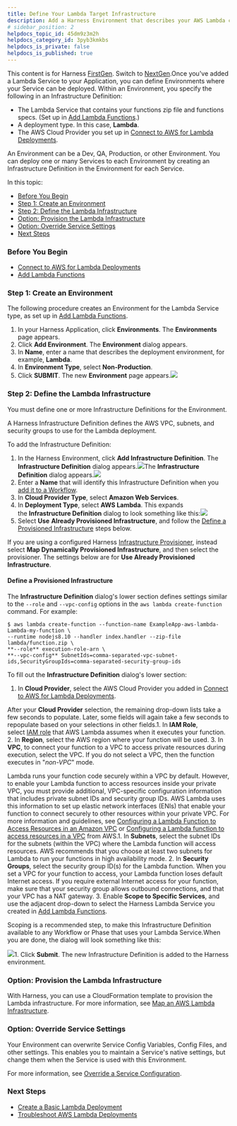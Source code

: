```yaml
---
title: Define Your Lambda Target Infrastructure
description: Add a Harness Environment that describes your AWS Lambda computing service.
# sidebar_position: 2
helpdocs_topic_id: 45dm9z3m2h
helpdocs_category_id: 3pyb3kmkbs
helpdocs_is_private: false
helpdocs_is_published: true
---
```


This content is for Harness [FirstGen](/article/1fjmm4by22). Switch to [NextGen](/article/5fnx4hgwsa).Once you've added a Lambda Service to your Application, you can define Environments where your Service can be deployed. Within an Environment, you specify the following in an Infrastructure Definition:

* The Lambda Service that contains your functions zip file and functions specs. (Set up in [Add Lambda Functions](/article/qp8hk4nzbo-2-service-for-lambda).)
* A deployment type. In this case, **Lambda**.
* The AWS Cloud Provider you set up in [Connect to AWS for Lambda Deployments](/article/lo9taq0pze-1-delegate-and-connectors-for-lambda).

An Environment can be a Dev, QA, Production, or other Environment. You can deploy one or many Services to each Environment by creating an Infrastructure Definition in the Environment for each Service.

In this topic:

* [Before You Begin](#before_you_begin)
* [Step 1: Create an Environment](#step_1_create_an_environment)
* [Step 2: Define the Lambda Infrastructure](#step_2_define_the_lambda_infrastructure)
* [Option: Provision the Lambda Infrastructure](#option_provision_the_lambda_infrastructure)
* [Option: Override Service Settings](#option_override_service_settings)
* [Next Steps](#next_steps)

### Before You Begin

* [Connect to AWS for Lambda Deployments](/article/lo9taq0pze-1-delegate-and-connectors-for-lambda)
* [Add Lambda Functions](/article/qp8hk4nzbo-2-service-for-lambda)

### Step 1: Create an Environment

The following procedure creates an Environment for the Lambda Service type, as set up in [Add Lambda Functions](/article/qp8hk4nzbo-2-service-for-lambda).

1. In your Harness Application, click **Environments**. The **Environments** page appears.
2. Click **Add Environment**. The **Environment** dialog appears.
3. In **Name**, enter a name that describes the deployment environment, for example, **Lambda**.
4. In **Environment Type**, select **Non-Production**.
5. Click **SUBMIT**. The new **Environment** page appears.![](./static/3-lambda-environments-23.png)

### Step 2: Define the Lambda Infrastructure

You must define one or more Infrastructure Definitions for the Environment.

A Harness Infrastructure Definition defines the AWS VPC, subnets, and security groups to use for the Lambda deployment.

To add the Infrastructure Definition:

1. In the Harness Environment, click **Add Infrastructure Definition**. The **Infrastructure Definition** dialog appears.![](./static/3-lambda-environments-24.png)The **Infrastructure Definition** dialog appears.![](./static/3-lambda-environments-25.png)
2. Enter a **Name** that will identify this Infrastructure Definition when you [add it to a Workflow](/article/491a6etr7a-4-lambda-workflows-and-deployments).
3. In **Cloud Provider Type**, select **Amazon Web Services**.
4. In **Deployment Type**, select **AWS Lambda**. This expands the **Infrastructure Definition** dialog to look something like this:![](./static/3-lambda-environments-26.png)
5. Select **Use** **Already Provisioned Infrastructure**, and follow the [Define a Provisioned Infrastructure](#define_provisioned_infrastructure) steps below.

If you are using a configured Harness [Infrastructure Provisioner](/article/o22jx8amxb-add-an-infra-provisioner), instead select **Map Dynamically Provisioned Infrastructure**, and then select the provisioner. The settings below are for **Use Already Provisioned Infrastructure**.

#### Define a Provisioned Infrastructure

The **Infrastructure Definition** dialog's lower section defines settings similar to the `‑‑role` and `‑‑vpc-config` options in the `aws lambda create-function` command. For example:


```
$ aws lambda create-function --function-name ExampleApp-aws-lambda-Lambda-my-function \  
--runtime nodejs8.10 --handler index.handler --zip-file lambda/function.zip \  
**--role** execution-role-arn \  
**--vpc-config** SubnetIds=comma-separated-vpc-subnet-ids,SecurityGroupIds=comma-separated-security-group-ids
```
To fill out the **Infrastructure Definition** dialog's lower section:

1. In **Cloud Provider**, select the AWS Cloud Provider you added in [Connect to AWS for Lambda Deployments](/article/lo9taq0pze-1-delegate-and-connectors-for-lambda).

After your **Cloud Provider** selection, the remaining drop-down lists take a few seconds to populate. Later, some fields will again take a few seconds to repopulate based on your selections in other fields.1. In **IAM Role**, select [IAM role](https://docs.aws.amazon.com/lambda/latest/dg/lambda-intro-execution-role.html) that AWS Lambda assumes when it executes your function.
2. In **Region**, select the AWS region where your function will be used.
3. In **VPC**, to connect your function to a VPC to access private resources during execution, select the VPC. If you do not select a VPC, then the function executes in "*non-VPC*" mode.

Lambda runs your function code securely within a VPC by default. However, to enable your Lambda function to access resources inside your private VPC, you must provide additional, VPC-specific configuration information that includes private subnet IDs and security group IDs. AWS Lambda uses this information to set up elastic network interfaces (ENIs) that enable your function to connect securely to other resources within your private VPC. For more information and guidelines, see [Configuring a Lambda Function to Access Resources in an Amazon VPC](https://docs.aws.amazon.com/lambda/latest/dg/vpc.html) or [Configuring a Lambda function to access resources in a VPC](https://docs.aws.amazon.com/lambda/latest/dg/configuration-vpc.html) from AWS.1. In **Subnets**, select the subnet IDs for the subnets (within the VPC) where the Lambda function will access resources. AWS recommends that you choose at least two subnets for Lambda to run your functions in high availability mode.
2. In **Security Groups**, select the security group ID(s) for the Lambda function. When you set a VPC for your function to access, your Lambda function loses default Internet access. If you require external Internet access for your function, make sure that your security group allows outbound connections, and that your VPC has a NAT gateway.
3. Enable **Scope to Specific Services**, and use the adjacent drop-down to select the Harness Lambda Service you created in [Add Lambda Functions](/article/qp8hk4nzbo-2-service-for-lambda).

Scoping is a recommended step, to make this Infrastructure Definition available to any Workflow or Phase that uses your Lambda Service.When you are done, the dialog will look something like this:

![](./static/3-lambda-environments-27.png)1. Click **Submit**. The new Infrastructure Definition is added to the Harness environment.

### Option: Provision the Lambda Infrastructure

With Harness, you can use a CloudFormation template to provision the Lambda infrastructure. For more information, see [Map an AWS Lambda Infrastructure](/article/4xtxj2f88b-map-cloud-formation-infrastructure#option_3_map_an_aws_lambda_infrastructure).

### Option: Override Service Settings

Your Environment can overwrite Service Config Variables, Config Files, and other settings. This enables you to maintain a Service's native settings, but change them when the Service is used with this Environment.

For more information, see [Override a Service Configuration](https://docs.harness.io/article/n39w05njjv-environment-configuration#override_a_service_configuration).

### Next Steps

* [Create a Basic Lambda Deployment](/article/491a6etr7a-4-lambda-workflows-and-deployments)
* [Troubleshoot AWS Lambda Deployments](/article/g9o2g5jbye-troubleshooting-harness#aws_lambda)

